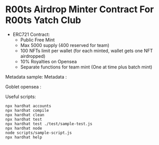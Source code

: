 # R00ts Airdrop Minter Contract For R00ts Yatch Club 

- ERC721 Contract:
  - Public Free Mint
  - Max 5000 supply (400 reserved for team)
  - 100 NFTs limit per wallet (for each minted, wallet gets one NFT airdropped)
  - 10% Royalties on Opensea
  - Separate functions for team mint (One at time plus batch mint)
  

Metadata sample:
Metadata : 

Goblet opensea : 

Useful scripts:

```shell
npx hardhat accounts
npx hardhat compile
npx hardhat clean
npx hardhat test
npx hardhat test ./test/sample-test.js
npx hardhat node
node scripts/sample-script.js
npx hardhat help
```
